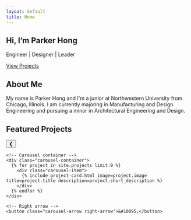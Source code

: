 ```yaml
---
layout: default
title: Home
---
```


<main class="home-page">
  <section class="hero">
    <div class="hero-content">
      <h1>Hi, I’m Parker Hong</h1>
      <p>Engineer | Designer | Leader</p>
      <a href="#projects" class="btn-primary">View Projects</a>
    </div>
  </section>

  <section class="intro">
    <h2>About Me</h2>
    <p>
      My name is Parker Hong and I'm a junior at Northwestern University from Chicago, Illinois. I am currently majoring in Manufacturing and Design Engineering and pursuing a minor in Architectural Engineering and Design.
    </p>
  </section>

  <!-- FEATURED PROJECTS CAROUSEL -->
<section id="projects" class="projects-carousel">
  <h2>Featured Projects</h2>
  <div class="carousel-wrapper">  
    <!-- Left arrow -->
    <button class="carousel-arrow left-arrow">&#10094;</button>

    <!-- Carousel container -->
    <div class="carousel-container">
      {% for project in site.projects limit:9 %}
        <div class="carousel-item">
          {% include project-card.html image=project.image title=project.title description=project.short_description %}
        </div>
      {% endfor %}
    </div>

    <!-- Right arrow -->
    <button class="carousel-arrow right-arrow">&#10095;</button>
  </div>
</section>

<!-- Carousel script -->
<script>
  const container = document.querySelector('.carousel-container');
  const leftArrow = document.querySelector('.left-arrow');
  const rightArrow = document.querySelector('.right-arrow');

  const scrollAmount = 300; // adjust to project card width + gap

  leftArrow.addEventListener('click', () => {
    container.scrollBy({ left: -scrollAmount, behavior: 'smooth' });
  });

  rightArrow.addEventListener('click', () => {
    container.scrollBy({ left: scrollAmount, behavior: 'smooth' });
  });
</script>
</main>
